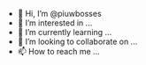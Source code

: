 - 👋 Hi, I’m @piuwbosses
- 👀 I’m interested in ...
- 🌱 I’m currently learning ...
- 💞️ I’m looking to collaborate on ...
- 📫 How to reach me ...

<!---
piuwbosses/piuwbosses is a ✨ special ✨ repository because its `README.md` (this file) appears on your GitHub profile.
You can click the Preview link to take a look at your changes.
--->
